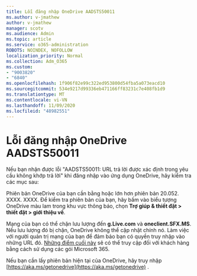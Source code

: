```yaml
---
title: Lỗi đăng nhập OneDrive AADSTS50011
ms.author: v-jmathew
author: v-jmathew
manager: scotv
ms.audience: Admin
ms.topic: article
ms.service: o365-administration
ROBOTS: NOINDEX, NOFOLLOW
localization_priority: Normal
ms.collection: Adm_O365
ms.custom:
- "9003820"
- "6840"
ms.openlocfilehash: 1f906f82e99c322ed953800d54fba5a073eacd10
ms.sourcegitcommit: 534e9217d99336eb471166ff83231c7e408fb1d9
ms.translationtype: MT
ms.contentlocale: vi-VN
ms.lasthandoff: 11/09/2020
ms.locfileid: "48982551"
---
```

# <a name="onedrive-login-error-aadsts50011"></a>Lỗi đăng nhập OneDrive AADSTS50011

Nếu bạn nhận được lỗi "AADSTS50011: URL trả lời được xác định trong yêu cầu không khớp trả lời" khi đăng nhập vào ứng dụng OneDrive, hãy kiểm tra các mục sau:

Phiên bản OneDrive của bạn cần bằng hoặc lớn hơn phiên bản 20.052. XXXX. XXXX. Để kiểm tra phiên bản của bạn, hãy bấm vào biểu tượng OneDrive màu lam trong khu vực thông báo, chọn **Trợ giúp & thiết đặt > thiết đặt > giới thiệu về**.

Mạng của bạn có thể chặn lưu lượng đến **g.Live.com** và **oneclient.SFX.MS**. Nếu lưu lượng đó bị chặn, OneDrive không thể cập nhật chính nó. Làm việc với người quản trị mạng của bạn để đảm bảo bạn có quyền truy nhập vào những URL đó. [Những điểm cuối này](https://docs.microsoft.com/microsoft-365/enterprise/urls-and-ip-address-ranges?view=o365-worldwide) sẽ có thể truy cập đối với khách hàng bằng cách sử dụng các gói Microsoft 365.

Nếu bạn cần lấy phiên bản hiện tại của OneDrive, hãy truy nhập [https://aka.ms/getonedrive](https://aka.ms/getonedrive) .
